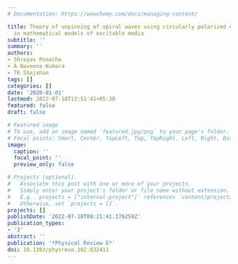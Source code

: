 ```yaml
---
# Documentation: https://wowchemy.com/docs/managing-content/

title: Theory of unpinning of spiral waves using circularly polarized electric fields
  in mathematical models of excitable media
subtitle: ''
summary: ''
authors:
- Shreyas Punacha
- A Naveena Kumara
- TK Shajahan
tags: []
categories: []
date: '2020-01-01'
lastmod: 2022-07-18T13:51:41+05:30
featured: false
draft: false

# Featured image
# To use, add an image named `featured.jpg/png` to your page's folder.
# Focal points: Smart, Center, TopLeft, Top, TopRight, Left, Right, BottomLeft, Bottom, BottomRight.
image:
  caption: ''
  focal_point: ''
  preview_only: false

# Projects (optional).
#   Associate this post with one or more of your projects.
#   Simply enter your project's folder or file name without extension.
#   E.g. `projects = ["internal-project"]` references `content/project/deep-learning/index.md`.
#   Otherwise, set `projects = []`.
projects: []
publishDate: '2022-07-18T08:21:41.176259Z'
publication_types:
- '2'
abstract: ''
publication: '*Physical Review E*'
doi: 10.1103/physreve.102.032411
---
```

